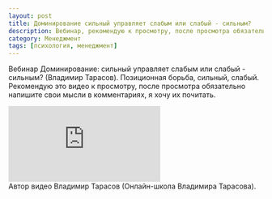```yaml
---
layout: post
title: Доминирование сильный управляет слабым или слабый - сильным?
description: Вебинар, рекомендую к просмотру, после просмотра обязательно напишите свои мысли в комментариях.
category: Менеджмент
tags: [психология, менеджмент]
---
```

Вебинар Доминирование: сильный управляет слабым или слабый - сильным? (Владимир Тарасов). Позиционная борьба, сильный, слабый. 
Рекомендую это видео к просмотру, после просмотра обязательно напишите свои мысли в комментариях, я хочу их почитать.

<div class="yt-video-container-1">
    <iframe src="https://www.youtube.com/embed_tQbAHZ6u28?rel=0" frameborder="0" allowfullscreen></iframe>    
</div>
Автор видео Владимир Тарасов (Онлайн-школа Владимира Тарасова).

